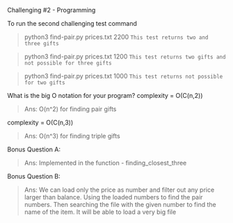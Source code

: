 Challenging #2 - Programming

To run the second challenging test command
> python3 find-pair.py prices.txt 2200
`This test returns two and three gifts`

> python3 find-pair.py prices.txt 1200
`This test returns two gifts and not possible for three gifts`

> python3 find-pair.py prices.txt 1000
`This test returns not possible for two gifts`

What is the big O notation for your program? 
complexity = O(C(n,2))
> Ans: O(n^2) for finding pair gifts
           
complexity = O(C(n,3))
> Ans: O(n^3) for finding triple gifts

Bonus Question A:
> Ans: Implemented in the function - finding_closest_three

Bonus Question B:
> Ans: We can load only the price as number and filter out any price larger 
than balance. Using the loaded numbers to find the pair numbers. Then 
searching the file with the given number to find the name of the item. 
It will be able to load a very big file
